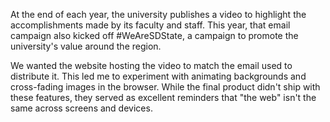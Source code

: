 At the end of each year, the university publishes a video to highlight the accomplishments made by its faculty and staff. This year, that email campaign also kicked off #WeAreSDState, a campaign to promote the university's value around the region.

We wanted the website hosting the video to match the email used to distribute it. This led me to experiment with animating backgrounds and cross-fading images in the browser. While the final product didn't ship with these features, they served as excellent reminders that "the web" isn't the same across screens and devices. 
